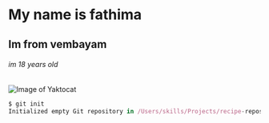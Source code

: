 # My name is fathima 
## Im from vembayam
###### im 18 years old
![Image of Yaktocat](https://octodex.github.com/images/yaktocat.png)

```javascript
$ git init
Initialized empty Git repository in /Users/skills/Projects/recipe-repository/.git/
```
